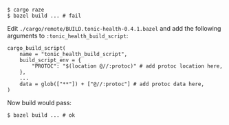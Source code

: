 ```
$ cargo raze
$ bazel build ... # fail
```

Edit `./cargo/remote/BUILD.tonic-health-0.4.1.bazel` and add the following arguments to `:tonic_health_build_script`:

```
cargo_build_script(
    name = "tonic_health_build_script",
    build_script_env = {
        "PROTOC": "$(location @//:protoc)" # add protoc location here,
    },
    ...
    data = glob(["**"]) + ["@//:protoc"] # add protoc data here,
)
```

Now build would pass:

```
$ bazel build ... # ok
```

